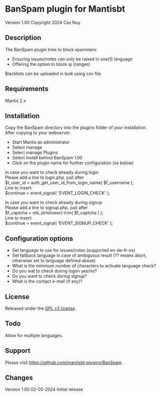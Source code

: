 
# BanSpam plugin for Mantisbt

Version 1.00
Copyright 2024 Cas Nuy

## Description

The BanSpam plugin tries to block spammers:
- Ensuring issues/notes can only be raised in one(1) language
- Offering the option to block ip (ranges)

Blacklists can be uploaded in bulk using csv file.

## Requirements

Mantis 2.x

## Installation

Copy the BanSpam directory into the plugins folder of your installation.<br>
After copying to your webserver:<br>
- Start Mantis as administrator<br>
- Select manage<br>
- Select manage Plugins<br>
- Select Install behind BanSpam 1.00<br>
- Click on the plugin name for further configuration (se below)<br>

In case you want to check already during login<br>
Please add a line to login.php. just after<br>
$t_user_id = auth_get_user_id_from_login_name( $f_username );<br>
Line to insert:<br>
$continue = event_signal( 'EVENT_LOGIN_CHECK' );<br>

In case you want to check already during signup<br>
Please add a line to signup.php. just after<br>
$f_captcha = mb_strtolower( trim( $f_captcha ) );<br>
Line to insert:<br>
$continue = event_signal( 'EVENT_SIGNUP_CHECK' );

## Configuration options

- Set language to use for issues/notes (supported en-de-fr-es)
- Set fallback language in case of ambiguous result (?? means abort, otherwise set to language defined above)
- What is the minimum number of characters to activate language check?
- Do you wat to check during logon yes/no?
- Do you want to check during signup?
- What is the contact e-mail (if any)?

## License

Released under the [GPL v3 license](http://opensource.org/licenses/GPL-3.0).

## Todo

Allow for multiple languages.

## Support

Please visit https://github.com/mantisbt-plugins/BanSpam

## Changes

Version 1.00	02-05-2024	Initial release<br>
